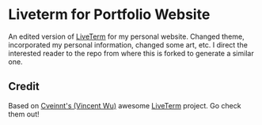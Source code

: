 # Liveterm for Portfolio Website

An edited version of [LiveTerm](https://github.com/Cveinnt/LiveTerm) for my personal website. Changed theme, incorporated my personal information, changed some art, etc. I direct the interested reader to the repo from where this is forked to generate a similar one. 

## Credit

Based on [Cveinnt's (Vincent Wu)](https://github.com/Cveinnt) awesome [LiveTerm](https://github.com/Cveinnt/LiveTerm) project. Go check them out!
